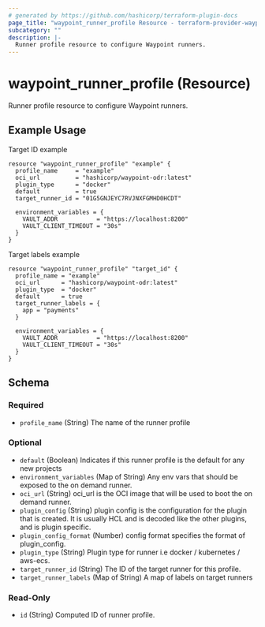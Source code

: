 ```yaml
---
# generated by https://github.com/hashicorp/terraform-plugin-docs
page_title: "waypoint_runner_profile Resource - terraform-provider-waypoint"
subcategory: ""
description: |-
  Runner profile resource to configure Waypoint runners.
---
```


# waypoint_runner_profile (Resource)

Runner profile resource to configure Waypoint runners.

## Example Usage

Target ID example
```hcl
resource "waypoint_runner_profile" "example" {
  profile_name     = "example"
  oci_url          = "hashicorp/waypoint-odr:latest"
  plugin_type      = "docker"
  default          = true
  target_runner_id = "01G5GNJEYC7RVJNXFGMHD0HCDT"

  environment_variables = {
    VAULT_ADDR           = "https://localhost:8200"
    VAULT_CLIENT_TIMEOUT = "30s"
  }
}
```

Target labels example
```hcl
resource "waypoint_runner_profile" "target_id" {
  profile_name = "example"
  oci_url      = "hashicorp/waypoint-odr:latest"
  plugin_type  = "docker"
  default      = true
  target_runner_labels = {
    app = "payments"
  }

  environment_variables = {
    VAULT_ADDR           = "https://localhost:8200"
    VAULT_CLIENT_TIMEOUT = "30s"
  }
}
```

<!-- schema generated by tfplugindocs -->
## Schema

### Required

- `profile_name` (String) The name of the runner profile

### Optional

- `default` (Boolean) Indicates if this runner profile is the default for any new projects
- `environment_variables` (Map of String) Any env vars that should be exposed to the on demand runner.
- `oci_url` (String) oci_url is the OCI image that will be used to boot the on demand runner.
- `plugin_config` (String) plugin config is the configuration for the plugin that is created. It is usually HCL and is decoded like the other plugins, and is plugin specific.
- `plugin_config_format` (Number) config format specifies the format of plugin_config.
- `plugin_type` (String) Plugin type for runner i.e docker / kubernetes / aws-ecs.
- `target_runner_id` (String) The ID of the target runner for this profile.
- `target_runner_labels` (Map of String) A map of labels on target runners

### Read-Only

- `id` (String) Computed ID of runner profile.


